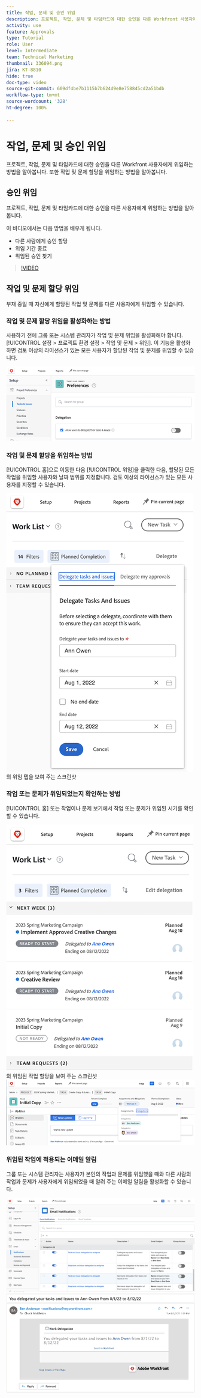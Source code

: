 ```yaml
---
title: 작업, 문제 및 승인 위임
description: 프로젝트, 작업, 문제 및 타임카드에 대한 승인을 다른 Workfront 사용자에게 위임하는 방법을 알아봅니다. 또한 작업 및 문제 할당을 위임하는 방법을 알아봅니다.
activity: use
feature: Approvals
type: Tutorial
role: User
level: Intermediate
team: Technical Marketing
thumbnail: 336094.png
jira: KT-8810
hide: true
doc-type: video
source-git-commit: 609df4be7b1115b7b624d9e8e758845cd2a51bdb
workflow-type: tm+mt
source-wordcount: '328'
ht-degree: 100%

---
```


# 작업, 문제 및 승인 위임

프로젝트, 작업, 문제 및 타임카드에 대한 승인을 다른 Workfront 사용자에게 위임하는 방법을 알아봅니다. 또한 작업 및 문제 할당을 위임하는 방법을 알아봅니다.

## 승인 위임

프로젝트, 작업, 문제 및 타임카드에 대한 승인을 다른 사용자에게 위임하는 방법을 알아봅니다.

이 비디오에서는 다음 방법을 배우게 됩니다.

* 다른 사람에게 승인 할당
* 위임 기간 종료
* 위임된 승인 찾기

>[!VIDEO](https://video.tv.adobe.com/v/336094/?quality=12&learn=on)

<!---
learn more URLS
Delegate approval request
--->

## 작업 및 문제 할당 위임

부재 중일 때 자신에게 할당된 작업 및 문제를 다른 사용자에게 위임할 수 있습니다.

### 작업 및 문제 할당 위임을 활성화하는 방법

사용하기 전에 그룹 또는 시스템 관리자가 작업 및 문제 위임을 활성화해야 합니다. [!UICONTROL 설정 > 프로젝트 환경 설정 > 작업 및 문제 > 위임]. 이 기능을 활성화하면 검토 이상의 라이선스가 있는 모든 사용자가 할당된 작업 및 문제를 위임할 수 있습니다.

![위임에 대한 [!UICONTROL 설정] 환경 설정을 보여 주는 스크린샷](assets/delegation-1.png)

### 작업 및 문제 할당을 위임하는 방법

[!UICONTROL 홈]으로 이동한 다음 [!UICONTROL 위임]을 클릭한 다음, 할당된 모든 작업을 위임할 사용자와 날짜 범위를 지정합니다. 검토 이상의 라이선스가 있는 모든 사용자를 지정할 수 있습니다.

![[!UICONTROL 홈]](assets/delegation-2.png)의 위임 탭을 보여 주는 스크린샷

### 작업 또는 문제가 위임되었는지 확인하는 방법

[!UICONTROL 홈] 또는 작업이나 문제 보기에서 작업 또는 문제가 위임된 시기를 확인할 수 있습니다.

![[!UICONTROL 홈]](assets/delegation-4.png)의 위임된 작업 할당을 보여 주는 스크린샷
![작업 보기의 위임된 작업 할당을 보여 주는 스크린샷](assets/delegation-3.png)

### 위임된 작업에 적용되는 이메일 알림

그룹 또는 시스템 관리자는 사용자가 본인의 작업과 문제를 위임했을 때와 다른 사람의 작업과 문제가 사용자에게 위임되었을 때 알려 주는 이메일 알림을 활성화할 수 있습니다.

![위임에 대한 이메일 알림 [!UICONTROL 설정]을 표시하는 스크린샷](assets/delegation-5.png)
![작업 위임 이메일을 표시하는 스크린샷](assets/delegation-6.png)
